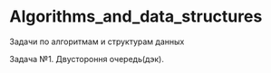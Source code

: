 # Algorithms_and_data_structures
Задачи по алгоритмам и структурам данных

Задача №1. Двустороння очередь(дэк).

